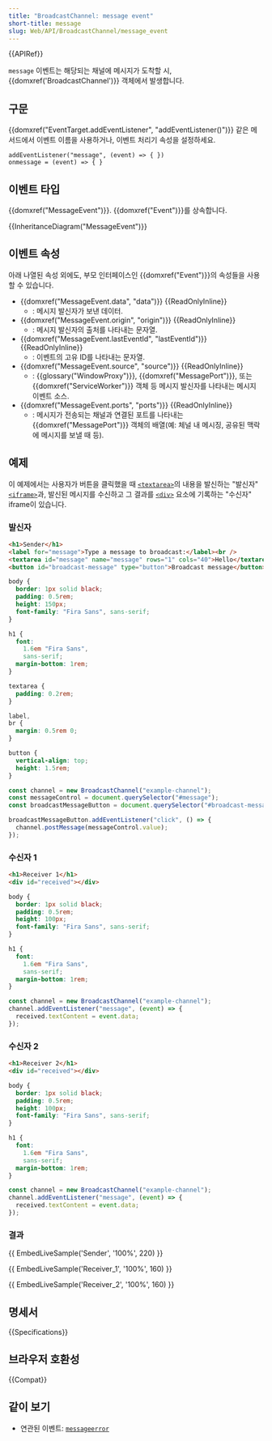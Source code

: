 ```yaml
---
title: "BroadcastChannel: message event"
short-title: message
slug: Web/API/BroadcastChannel/message_event
---
```


{{APIRef}}

`message` 이벤트는 해당되는 채널에 메시지가 도착할 시, {{domxref('BroadcastChannel')}} 객체에서 발생합니다.

## 구문

{{domxref("EventTarget.addEventListener", "addEventListener()")}} 같은 메서드에서 이벤트 이름을 사용하거나, 이벤트 처리기 속성을 설정하세요.

```js-nolint
addEventListener("message", (event) => { })
onmessage = (event) => { }
```

## 이벤트 타입

{{domxref("MessageEvent")}}. {{domxref("Event")}}를 상속합니다.

{{InheritanceDiagram("MessageEvent")}}

## 이벤트 속성
아래 나열된 속성 외에도, 부모 인터페이스인 {{domxref("Event")}}의 속성들을 사용할 수 있습니다.

- {{domxref("MessageEvent.data", "data")}} {{ReadOnlyInline}}
  - : 메시지 발신자가 보낸 데이터.
- {{domxref("MessageEvent.origin", "origin")}} {{ReadOnlyInline}}
  - : 메시지 발신자의 출처를 나타내는 문자열.
- {{domxref("MessageEvent.lastEventId", "lastEventId")}} {{ReadOnlyInline}}
  - : 이벤트의 고유 ID를 나타내는 문자열.
- {{domxref("MessageEvent.source", "source")}} {{ReadOnlyInline}}
  - : {{glossary("WindowProxy")}}, {{domxref("MessagePort")}}, 또는 {{domxref("ServiceWorker")}} 객체 등 메시지 발신자를 나타내는 메시지 이벤트 소스.
- {{domxref("MessageEvent.ports", "ports")}} {{ReadOnlyInline}}
  - : 메시지가 전송되는 채널과 연결된 포트를 나타내는 {{domxref("MessagePort")}} 객체의 배열(예: 체널 내 메시징, 공유된 맥락에 메시지를 보낼 때 등).

## 예제

이 예제에서는 사용자가 버튼을 클릭했을 때 [`<textarea>`](/ko/docs/Web/HTML/Element/textarea)의 내용을 발신하는 "발신자" [`<iframe>`](/ko/docs/Web/HTML/Element/iframe)과, 발신된 메시지를 수신하고 그 결과를 [`<div>`](/ko/docs/Web/HTML/Element/div) 요소에 기록하는 "수신자" iframe이 있습니다.

### 발신자

```html hidden
<h1>Sender</h1>
<label for="message">Type a message to broadcast:</label><br />
<textarea id="message" name="message" rows="1" cols="40">Hello</textarea>
<button id="broadcast-message" type="button">Broadcast message</button>
```

```css hidden
body {
  border: 1px solid black;
  padding: 0.5rem;
  height: 150px;
  font-family: "Fira Sans", sans-serif;
}

h1 {
  font:
    1.6em "Fira Sans",
    sans-serif;
  margin-bottom: 1rem;
}

textarea {
  padding: 0.2rem;
}

label,
br {
  margin: 0.5rem 0;
}

button {
  vertical-align: top;
  height: 1.5rem;
}
```

```js
const channel = new BroadcastChannel("example-channel");
const messageControl = document.querySelector("#message");
const broadcastMessageButton = document.querySelector("#broadcast-message");

broadcastMessageButton.addEventListener("click", () => {
  channel.postMessage(messageControl.value);
});
```

### 수신자 1

```html hidden
<h1>Receiver 1</h1>
<div id="received"></div>
```

```css hidden
body {
  border: 1px solid black;
  padding: 0.5rem;
  height: 100px;
  font-family: "Fira Sans", sans-serif;
}

h1 {
  font:
    1.6em "Fira Sans",
    sans-serif;
  margin-bottom: 1rem;
}
```

```js
const channel = new BroadcastChannel("example-channel");
channel.addEventListener("message", (event) => {
  received.textContent = event.data;
});
```

### 수신자 2

```html hidden
<h1>Receiver 2</h1>
<div id="received"></div>
```

```css hidden
body {
  border: 1px solid black;
  padding: 0.5rem;
  height: 100px;
  font-family: "Fira Sans", sans-serif;
}

h1 {
  font:
    1.6em "Fira Sans",
    sans-serif;
  margin-bottom: 1rem;
}
```

```js
const channel = new BroadcastChannel("example-channel");
channel.addEventListener("message", (event) => {
  received.textContent = event.data;
});
```

### 결과

{{ EmbedLiveSample('Sender', '100%', 220) }}

{{ EmbedLiveSample('Receiver_1', '100%', 160) }}

{{ EmbedLiveSample('Receiver_2', '100%', 160) }}

## 명세서

{{Specifications}}

## 브라우저 호환성

{{Compat}}

## 같이 보기

- 연관된 이벤트: [`messageerror`](/ko/docs/Web/API/BroadcastChannel/messageerror_event)
